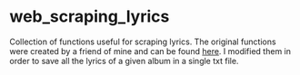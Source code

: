# web_scraping_lyrics
Collection of functions useful for scraping lyrics. The original functions were created by a friend of mine and can be found [here](https://github.com/a-montanari/webscraping_lyrics). I modified them in order to save all the lyrics of a given album in a single txt file.
